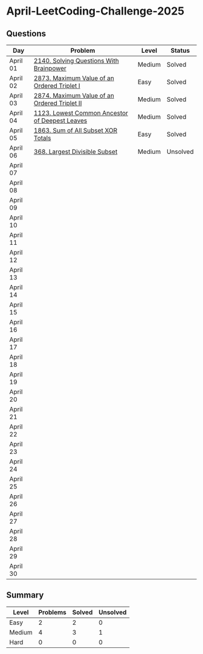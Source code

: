 # April-LeetCoding-Challenge-2025


## Questions
| Day | Problem | Level | Status |
| --- | --- | --- | --- |
| April 01 | [2140. Solving Questions With Brainpower](https://leetcode.com/problems/solving-questions-with-brainpower/) | Medium | Solved |
| April 02 | [2873. Maximum Value of an Ordered Triplet I](https://leetcode.com/problems/maximum-value-of-an-ordered-triplet-i/) | Easy | Solved |
| April 03 | [2874. Maximum Value of an Ordered Triplet II](https://leetcode.com/problems/maximum-value-of-an-ordered-triplet-ii/) | Medium | Solved |
| April 04 | [1123. Lowest Common Ancestor of Deepest Leaves](https://leetcode.com/problems/lowest-common-ancestor-of-deepest-leaves/) | Medium | Solved |
| April 05 | [1863. Sum of All Subset XOR Totals](https://leetcode.com/problems/sum-of-all-subset-xor-totals/) | Easy | Solved |
| April 06 | [368. Largest Divisible Subset](https://leetcode.com/problems/largest-divisible-subset/) | Medium | Unsolved |
| April 07 | []() |  |  |
| April 08 | []() |  |  |
| April 09 | []() |  |  |
| April 10 | []() |  |  |
| April 11 | []() |  |  |
| April 12 | []() |  |  |
| April 13 | []() |  |  |
| April 14 | []() |  |  |
| April 15 | []() |  |  |
| April 16 | []() |  |  |
| April 17 | []() |  |  |
| April 18 | []() |  |  |
| April 19 | []() |  |  |
| April 20 | []() |  |  |
| April 21 | []() |  |  |
| April 22 | []() |  |  |
| April 23 | []() |  |  |
| April 24 | []() |  |  |
| April 25 | []() |  |  |
| April 26 | []() |  |  |
| April 27 | []() |  |  |
| April 28 | []() |  |  |
| April 29 | []() |  |  |
| April 30 | []() |  |  |


## Summary
| Level  | Problems | Solved | Unsolved |
| ---    | --- | --- | --- |
| Easy   | 2 | 2 | 0 |
| Medium | 4 | 3 | 1 |
| Hard   | 0 | 0 | 0 |
